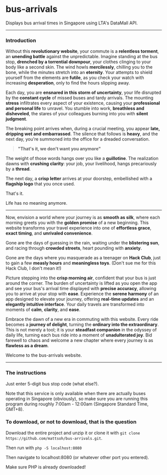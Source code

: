 # bus-arrivals
Displays bus arrival times in Singapore using LTA's DataMall API.

---
### Introduction
Without this **revolutionary website**, your commute is a **relentless torment**, an **unending battle** against the unpredictable. Imagine standing at the bus stop, **drenched by a torrential downpour**, your clothes clinging to your body like a second skin. The wind howls **mercilessly**, chilling you to the bone, while the minutes stretch into an **eternity**. Your attempts to shield yourself from the elements are **futile**, as you check your watch with increasing **desperation**, only to find the hours slipping away.

Each day, you are **ensnared in this storm of uncertainty**, your life disrupted by the **constant cycle** of missed buses and tardy arrivals. The mounting **stress** infiltrates every aspect of your existence, causing your **professional and personal life** to unravel. You stumble into work, **breathless and disheveled**, the stares of your colleagues burning into you with **silent judgment**.

The breaking point arrives when, during a crucial meeting, you appear **late, dripping wet and embarrassed**. The silence that follows is **heavy**, and the next day, you're summoned into the office for a dreaded conversation.

> **"That's it, we don't want you anymore"**

The weight of those words hangs over you like a **guillotine**. The realization dawns with **crushing clarity**: your job, your livelihood, hangs precariously by a **thread**.

The next day, a **crisp letter** arrives at your doorstep, embellished with a **flagship logo** that you once used.

That's it.

Life has no meaning anymore.

---

Now, envision a world where your journey is as **smooth as silk**, where each morning greets you with the **golden promise** of a new beginning. This website transforms your travel experience into one of **effortless grace**, **exact timing**, and **unrivaled convenience**. 

Gone are the days of guessing in the rain, waiting under the **blistering sun**, and racing through **crowded streets**, heart pounding with **anxiety**.

Gone are the days where you masquerade as a teenager on **Hack Club**, just to gain a few **measly hours** and **meaningless toys**. (Don't sue me for this Hack Club, I don't mean it!)

Picture stepping into the **crisp morning air**, confident that your bus is just around the corner. The burden of uncertainty is lifted as you open the app and see your bus's arrival time displayed with **precise accuracy**, allowing you to arrive at your stop with **ease**. Experience the **serene harmony** of an app designed to elevate your journey, offering **real-time updates** and an **elegantly intuitive interface**. Your daily travels are transformed into moments of **calm**, **clarity**, and **ease**.

Embrace the dawn of a new era in commuting with this website. Every ride becomes a **journey of delight**, turning the **ordinary into the extraordinary**. This is not merely a tool; it is your **steadfast companion** in the odyssey of daily life, turning each bus ride into a moment of **unadulterated joy**. Bid farewell to chaos and welcome a new chapter where every journey is as **flawless as a dream**.

Welcome to the bus-arrivals website.

---

### The instructions

Just enter 5-digit bus stop code (what else?).

Note that this service is only available when there are actually buses operating in Singapore (obviously), so make sure you are running this program during roughly 7:00am - 12:00am (Singapore Standard Time, GMT+8).

### To download, or not to download, that is the question

Download the entire project and unzip it or clone it with ```git clone https://github.com/mattsoh/bus-arrivals.git```.

Then run with ```php -S localhost:8080```

Then navigate to localhost:8080 (or whatever other port you entered).

Make sure PHP is already downloaded!